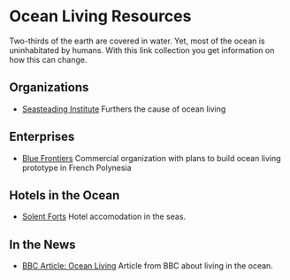 # Ocean Living Resources

Two-thirds of the earth are covered in water. Yet, most of the ocean is uninhabitated by humans. With this link collection you  get information on how this can change.

## Organizations

* [Seasteading Institute](https://www.seasteading.org/) Furthers the cause of ocean living

## Enterprises

* [Blue Frontiers](https://www.blue-frontiers.com/en/) Commercial organization with plans to build ocean living prototype in French Polynesia

## Hotels in the Ocean

* [Solent Forts](https://solentforts.com/) Hotel accomodation in the seas.

## In the News

* [BBC Article: Ocean Living](http://www.bbc.com/future/story/20131101-living-on-the-ocean) Article from BBC about living in the ocean.


